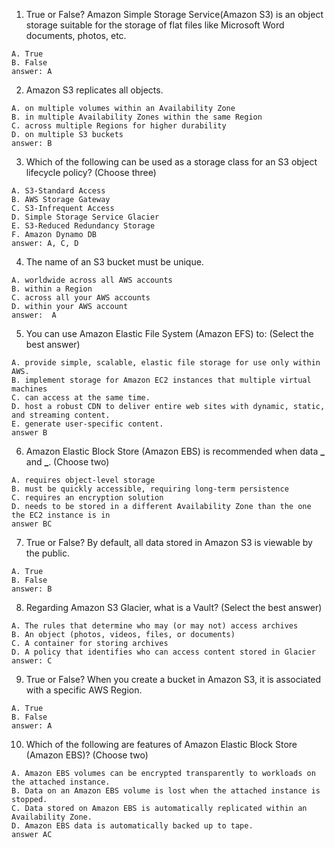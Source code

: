 1. True or False? Amazon Simple Storage Service(Amazon S3) is an object storage suitable for the storage of flat files like Microsoft Word documents, photos, etc.

```
A. True
B. False
answer: A
```

2. Amazon S3 replicates all objects.

```
A. on multiple volumes within an Availability Zone
B. in multiple Availability Zones within the same Region
C. across multiple Regions for higher durability
D. on multiple S3 buckets
answer: B
```

3. Which of the following can be used as a storage class for an S3 object lifecycle policy? (Choose three)

```
A. S3-Standard Access
B. AWS Storage Gateway
C. S3-Infrequent Access
D. Simple Storage Service Glacier
E. S3-Reduced Redundancy Storage
F. Amazon Dynamo DB
answer: A, C, D
```

4. The name of an S3 bucket must be unique.

```
A. worldwide across all AWS accounts
B. within a Region
C. across all your AWS accounts
D. within your AWS account
answer:  A
```

5. You can use Amazon Elastic File System (Amazon EFS) to: (Select the best answer)

```
A. provide simple, scalable, elastic file storage for use only within AWS.
B. implement storage for Amazon EC2 instances that multiple virtual machines
C. can access at the same time.
D. host a robust CDN to deliver entire web sites with dynamic, static, and streaming content.
E. generate user-specific content.
answer B
```

6. Amazon Elastic Block Store (Amazon EBS) is recommended when data **\_** and **\_**. (Choose two)

```
A. requires object-level storage
B. must be quickly accessible, requiring long-term persistence
C. requires an encryption solution
D. needs to be stored in a different Availability Zone than the one the EC2 instance is in
answer BC
```

7. True or False? By default, all data stored in Amazon S3 is viewable by the public.

```
A. True
B. False
answer: B
```

8. Regarding Amazon S3 Glacier, what is a Vault? (Select the best answer)

```
A. The rules that determine who may (or may not) access archives
B. An object (photos, videos, files, or documents)
C. A container for storing archives
D. A policy that identifies who can access content stored in Glacier
answer: C
```

9. True or False? When you create a bucket in Amazon S3, it is associated with a specific AWS Region.

```
A. True
B. False
answer: A
```

10. Which of the following are features of Amazon Elastic Block Store (Amazon EBS)? (Choose two)

```
A. Amazon EBS volumes can be encrypted transparently to workloads on the attached instance.
B. Data on an Amazon EBS volume is lost when the attached instance is stopped.
C. Data stored on Amazon EBS is automatically replicated within an Availability Zone.
D. Amazon EBS data is automatically backed up to tape.
answer AC
```
